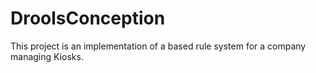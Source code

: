 # DroolsConception

This project is an implementation of a based rule system for a company managing Kiosks.
